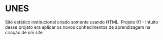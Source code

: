 # UNES
Site estático institucional criado somente usando HTML.
Projeto 01 - Intuito desse projeto era aplicar os novos conhecimentos de aprendizagem na criação de um site. 
